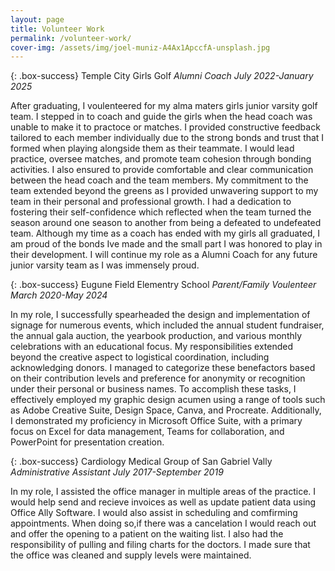 ```yaml
---
layout: page 
title: Volunteer Work 
permalink: /volunteer-work/
cover-img: /assets/img/joel-muniz-A4Ax1ApccfA-unsplash.jpg
---
```


{: .box-success} Temple City Girls Golf 
*Alumni Coach July 2022-January 2025*

After graduating, I voulenteered for my alma maters girls junior varsity golf team. I stepped in to coach and guide the girls when the head coach was unable to make it to practoce or matches. I provided constructive feedback tailored to each member individually due to the strong bonds and trust that I formed when playing alongside them as their teammate. I would lead practice, oversee matches, and promote team cohesion through bonding activities. I also ensured to provide comfortable and clear communication between the head coach and the team members. 
My commitment to the team extended beyond the greens as I provided unwavering support to my team in their personal and professional growth. I had a dedication to fostering their self-confidence which reflected when the team turned the season around one season to another from being a defeated to undefeated team. 
Although my time as a coach has ended with my girls all graduated, I am proud of the bonds Ive made and the small part I was honored to play in their development. I will continue my role as a Alumni Coach for any future junior varsity team as I was immensely proud. 

{: .box-success} Eugune Field Elementry School
*Parent/Family Voulenteer March 2020-May 2024*

In my role, I successfully spearheaded the design and implementation of signage for numerous events, which included the annual student fundraiser, the annual gala auction, the yearbook production, and various monthly celebrations with an educational focus. My responsibilities extended beyond the creative aspect to logistical coordination, including acknowledging donors. I managed to categorize these benefactors based on their contribution levels and preference for anonymity or recognition under their personal or business names.
To accomplish these tasks, I effectively employed my graphic design acumen using a range of tools such as Adobe Creative Suite, Design Space, Canva, and Procreate. Additionally, I demonstrated my proficiency in Microsoft Office Suite, with a primary focus on Excel for data management, Teams for collaboration, and PowerPoint for presentation creation.

{: .box-success} Cardiology Medical Group of San Gabriel Vally 
*Administrative Assistant July 2017-September 2019*

In my role, I assisted the office manager in multiple areas of the practice. I would help send and recieve invoices as well as update patient data using Office Ally Software. I would also assist in scheduling and comfirming appointments. When doing so,if there was a cancelation I would reach out and offer the opening to a patient on the waiting list. I also had the responsibility of pulling and filing charts for the doctors. I made sure that the office was cleaned and supply levels were maintained. 